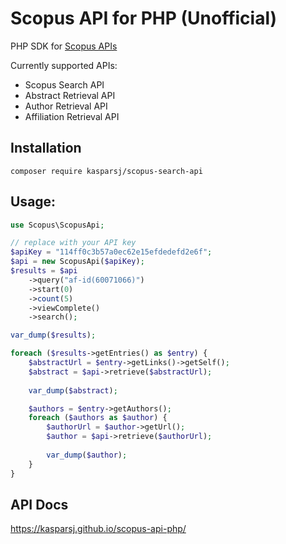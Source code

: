 # Scopus API for PHP (Unofficial)

PHP SDK for [Scopus APIs](https://dev.elsevier.com/scopus.html)

Currently supported APIs:
- Scopus Search API
- Abstract Retrieval API
- Author Retrieval API
- Affiliation Retrieval API

## Installation

`composer require kasparsj/scopus-search-api`

## Usage:

```php
use Scopus\ScopusApi;

// replace with your API key
$apiKey = "114ff0c3b57a0ec62e15efdedefd2e6f";
$api = new ScopusApi($apiKey);
$results = $api
    ->query("af-id(60071066)")
    ->start(0)
    ->count(5)
    ->viewComplete()
    ->search();

var_dump($results);

foreach ($results->getEntries() as $entry) {
    $abstractUrl = $entry->getLinks()->getSelf();
    $abstract = $api->retrieve($abstractUrl);
    
    var_dump($abstract);

    $authors = $entry->getAuthors();
    foreach ($authors as $author) {
        $authorUrl = $author->getUrl();
        $author = $api->retrieve($authorUrl);
        
        var_dump($author);
    }
}
```

## API Docs

https://kasparsj.github.io/scopus-api-php/

